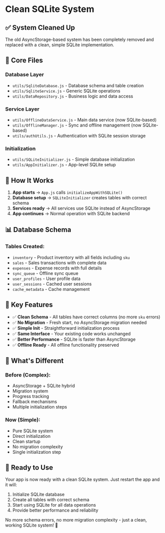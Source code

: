 # Clean SQLite System

## ✅ **System Cleaned Up**

The old AsyncStorage-based system has been completely removed and replaced with a clean, simple SQLite implementation.

## 📁 **Core Files**

### **Database Layer**
- `utils/SqliteDatabase.js` - Database schema and table creation
- `utils/SqliteService.js` - Generic SQLite operations
- `utils/DataRepository.js` - Business logic and data access

### **Service Layer**
- `utils/OfflineDataService.js` - Main data service (now SQLite-based)
- `utils/OfflineManager.js` - Sync and offline management (now SQLite-based)
- `utils/authUtils.js` - Authentication with SQLite session storage

### **Initialization**
- `utils/SQLiteInitializer.js` - Simple database initialization
- `utils/AppInitializer.js` - App-level SQLite setup

## 🚀 **How It Works**

1. **App starts** → `App.js` calls `initializeAppWithSQLite()`
2. **Database setup** → `SQLiteInitializer` creates tables with correct schema
3. **Services ready** → All services use SQLite instead of AsyncStorage
4. **App continues** → Normal operation with SQLite backend

## 📊 **Database Schema**

### **Tables Created:**
- `inventory` - Product inventory with all fields including `sku`
- `sales` - Sales transactions with complete data
- `expenses` - Expense records with full details
- `sync_queue` - Offline sync queue
- `user_profiles` - User profile data
- `user_sessions` - Cached user sessions
- `cache_metadata` - Cache management

## 🔧 **Key Features**

- ✅ **Clean Schema** - All tables have correct columns (no more `sku` errors)
- ✅ **No Migration** - Fresh start, no AsyncStorage migration needed
- ✅ **Simple Init** - Straightforward initialization process
- ✅ **Same Interface** - Your existing code works unchanged
- ✅ **Better Performance** - SQLite is faster than AsyncStorage
- ✅ **Offline Ready** - All offline functionality preserved

## 🎯 **What's Different**

### **Before (Complex):**
- AsyncStorage + SQLite hybrid
- Migration system
- Progress tracking
- Fallback mechanisms
- Multiple initialization steps

### **Now (Simple):**
- Pure SQLite system
- Direct initialization
- Clean startup
- No migration complexity
- Single initialization step

## 🚀 **Ready to Use**

Your app is now ready with a clean SQLite system. Just restart the app and it will:

1. Initialize SQLite database
2. Create all tables with correct schema
3. Start using SQLite for all data operations
4. Provide better performance and reliability

No more schema errors, no more migration complexity - just a clean, working SQLite system! 🎉

